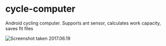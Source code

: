 # cycle-computer
Android cycling computer. Supports ant sensor, calculates work capacity, saves fit files

![Screenshot taken 2017.06.19](https://raw.githubusercontent.com/inv2004/cycle-computer/tree/master/img/screen1.png)
